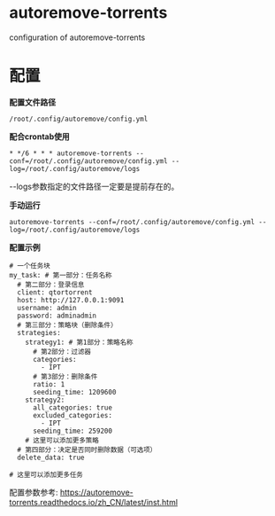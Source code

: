 # autoremove-torrents
configuration of autoremove-torrents
 
# 配置

**配置文件路径**

`/root/.config/autoremove/config.yml`

**配合crontab使用**

`* */6 * * * autoremove-torrents --conf=/root/.config/autoremove/config.yml --log=/root/.config/autoremove/logs`

--logs参数指定的文件路径一定要是提前存在的。

**手动运行**

`autoremove-torrents --conf=/root/.config/autoremove/config.yml --log=/root/.config/autoremove/logs`

**配置示例**

```
# 一个任务块
my_task: # 第一部分：任务名称
  # 第二部分：登录信息
  client: qtortorrent
  host: http://127.0.0.1:9091
  username: admin
  password: adminadmin
  # 第三部分：策略块（删除条件）
  strategies:
    strategy1: # 第1部分：策略名称
      # 第2部分：过滤器
      categories:
        - IPT
      # 第3部分：删除条件
      ratio: 1
      seeding_time: 1209600
    strategy2:
      all_categories: true
      excluded_categories:
        - IPT
      seeding_time: 259200
    # 这里可以添加更多策略
  # 第四部分：决定是否同时删除数据（可选项）
  delete_data: true

# 这里可以添加更多任务
```
配置参数参考: https://autoremove-torrents.readthedocs.io/zh_CN/latest/inst.html
